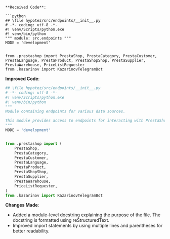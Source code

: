 ```
**Received Code**:

```python
## \file hypotez/src/endpoints/__init__.py
# -*- coding: utf-8 -*-
#! venv/Scripts/python.exe
#! venv/bin/python
""" module: src.endpoints """
MODE = 'development'


from .prestashop import PrestaShop, PrestaCategory, PrestaCustomer, PrestaLanguage, PrestaProduct, PrestaShopShop, PrestaSupplier, PrestaWarehouse, PriceListRequester 
from .kazarinov import KazarinovTelegramBot
```

**Improved Code**:

```python
## \file hypotez/src/endpoints/__init__.py
# -*- coding: utf-8 -*-
#! venv/Scripts/python.exe
#! venv/bin/python
"""
Module containing endpoints for various data sources.

This module provides access to endpoints for interacting with PrestaShop and Kazarinov systems.
"""
MODE = 'development'


from .prestashop import (
    PrestaShop,
    PrestaCategory,
    PrestaCustomer,
    PrestaLanguage,
    PrestaProduct,
    PrestaShopShop,
    PrestaSupplier,
    PrestaWarehouse,
    PriceListRequester,
)
from .kazarinov import KazarinovTelegramBot
```

**Changes Made**:

* Added a module-level docstring explaining the purpose of the file.  The docstring is formatted using reStructuredText.
* Improved import statements by using multiple lines and parentheses for better readability.


```
